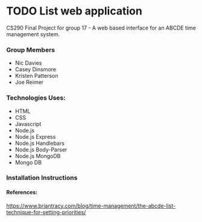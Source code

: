 
# TODO List web application

CS290 Final Project for group 17 - A web based interface for an ABCDE time management system.

### Group Members
* Nic Davies
* Casey Dinsmore
* Kristen Patterson
* Joe Reimer

### Technologies Uses:
* HTML
* CSS
* Javascript
* Node.js
* Node.js Express
* Node.js Handlebars
* Node.js Body-Parser
* Node.js MongoDB
* Mongo DB

### Installation Instructions




#### References:
https://www.briantracy.com/blog/time-management/the-abcde-list-technique-for-setting-priorities/
